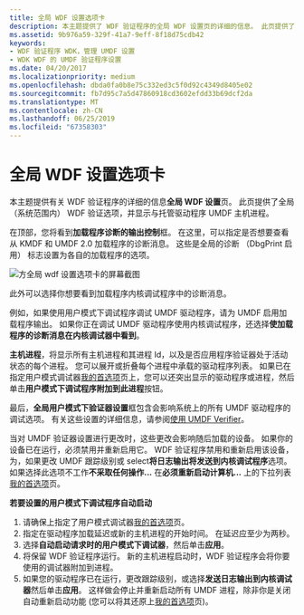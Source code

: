 ```yaml
---
title: 全局 WDF 设置选项卡
description: 本主题提供了 WDF 验证程序的全局 WDF 设置页的详细的信息。 此页提供了全局 （系统范围内） WDF 验证选项，并显示与托管驱动程序 UMDF 主机进程。
ms.assetid: 9b976a59-329f-41a7-9eff-8f18d75cdb42
keywords:
- WDF 验证程序 WDK，管理 UMDF 设置
- WDK WDF 的 UMDF 验证程序设置
ms.date: 04/20/2017
ms.localizationpriority: medium
ms.openlocfilehash: dbda0fa0b8e75c332ed3c5f0d92c4349d8405e02
ms.sourcegitcommit: fb7d95c7a5d47860918cd3602efdd33b69dcf2da
ms.translationtype: MT
ms.contentlocale: zh-CN
ms.lasthandoff: 06/25/2019
ms.locfileid: "67358303"
---
```

# <a name="global-wdf-settings-tab"></a>全局 WDF 设置选项卡


本主题提供有关 WDF 验证程序的详细的信息**全局 WDF 设置**页。 此页提供了全局 （系统范围内） WDF 验证选项，并显示与托管驱动程序 UMDF 主机进程。

在顶部，您将看到**加载程序诊断的输出控制**框。 在这里，可以指定是否想要查看从 KMDF 和 UMDF 2.0 加载程序的诊断消息。 这些是全局的诊断 （DbgPrint 启用） 标志设置为各自的加载程序的选项。

![方全局 wdf 设置选项卡的屏幕截图](images/wdfverifier-tab3.png)

此外可以选择你想要看到加载程序内核调试程序中的诊断消息。

例如，如果使用用户模式下调试程序调试 UMDF 驱动程序，请为 UMDF 启用加载程序输出。 如果你正在调试 UMDF 驱动程序使用内核调试程序，还选择**使加载程序的诊断消息在内核调试器中看到**。

**主机进程**，将显示所有主机进程和其进程 Id，以及是否应用程序验证器处于活动状态的每个进程。 您可以展开或折叠每个进程中承载的驱动程序列表。 如果已在指定用户模式调试器[我的首选项](my-preferences-tab.md)页上，您可以还突出显示的驱动程序或进程，然后单击**用户模式下调试程序附加到此进程**按钮。

最后，**全局用户模式下验证器设置**框包含会影响系统上的所有 UMDF 驱动程序的调试选项。 有关这些设置的详细信息，请参阅[使用 UMDF Verifier](https://docs.microsoft.com/windows-hardware/drivers/wdf/using-umdf-verifier)。

当对 UMDF 验证器设置进行更改时，这些更改会影响随后加载的设备。 如果你的设备已在运行，必须禁用并重新启用它。 WDF 验证程序禁用和重新启用该设备，为，如果更改 UMDF 跟踪级别或 select**将日志输出将发送到内核调试程序**选项。 如果选择此选项不工作**不采取任何操作...** 在**必须重新启动计算机...** 上的下拉列表[我的首选项](my-preferences-tab.md)页。

**若要设置的用户模式下调试程序自动启动**

1.  请确保上指定了用户模式调试器[我的首选项](my-preferences-tab.md)页。
2.  指定在驱动程序加载延迟或新的主机进程的开始时间。 在延迟应至少为两秒。
3.  选择**自动启动请求时的用户模式下调试器**，然后单击**应用**。
4.  将保留 WDF 验证程序运行。 新的主机进程启动时，WDF 验证程序会将你要使用的调试器附加到进程。
5.  如果您的驱动程序已在运行，更改跟踪级别，或选择**发送日志输出到内核调试器**然后单击**应用**。 这样做会停止并重新启动所有 UMDF 进程，除非你是关闭自动重新启动功能 (您可以将其还原上[我的首选项](my-preferences-tab.md)页)。

 

 





